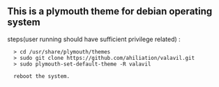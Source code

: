## This is a plymouth theme for debian operating system

steps(user running should have sufficient privilege related) :

      > cd /usr/share/plymouth/themes
      > sudo git clone https://github.com/ahiliation/valavil.git
      > sudo plymouth-set-default-theme -R valavil

      reboot the system.

